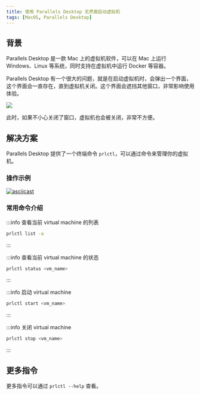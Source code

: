 ```yaml
---
title: 使用 Parallels Desktop 无界面启动虚拟机
tags: [MacOS, Parallels Desktop]
---
```


## 背景

Parallels Desktop 是一款 Mac 上的虚拟机软件，可以在 Mac 上运行 Windows、Linux 等系统，同时支持在虚拟机中运行 Docker 等容器。

Parallels Desktop 有一个很大的问题，就是在启动虚拟机时，会弹出一个界面，这个界面会一直存在，直到虚拟机关闭。这个界面会遮挡其他窗口，非常影响使用体验。

![](https://img.samzong.me/202307281022067.png?imageView2/3/w/400/interlace/1/q/50)

此时，如果不小心关闭了窗口，虚拟机也会被关闭，非常不方便。

## 解决方案

Parallels Desktop 提供了一个终端命令 `prlctl`，可以通过命令来管理你的虚拟机。

### 操作示例

[![asciicast](https://asciinema.org/a/oNe0YLoevAn8JQsN4Wbozs7Lr.svg)](https://asciinema.org/a/oNe0YLoevAn8JQsN4Wbozs7Lr)

### 常用命令介绍

:::info
查看当前 virtual machine 的列表

```bash
prlctl list -a
```
:::

:::info
查看当前 virtual machine 的状态

```bash
prlctl status <vm_name>
```
:::

:::info
启动 virtual machine

```bash
prlctl start <vm_name>
```
:::

:::info
关闭 virtual machine

```bash
prlctl stop <vm_name>
```
:::

## 更多指令

更多指令可以通过 `prlctl --help` 查看。
